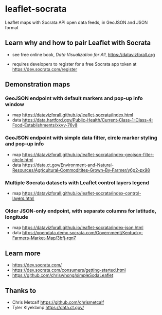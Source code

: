 # leaflet-socrata
Leaflet maps with Socrata API open data feeds, in GeoJSON and JSON format

## Learn why and how to pair Leaflet with Socrata
- see free online book, *Data Visualization for All*, https://datavizforall.org

- requires developers to register for a free Socrata app token at https://dev.socrata.com/register

## Demonstration maps

### GeoJSON endpoint with default markers and pop-up info window
- map https://datavizforall.github.io/leaflet-socrata/index.html
- data https://data.hartford.gov/Public-Health/Current-Class-1-Class-4-Food-Establishments/xkvv-76v8

### GeoJSON endpoint with simple data filter, circle marker styling and pop-up info
- map https://datavizforall.github.io/leaflet-socrata/index-geojson-filter-circle.html
- data https://data.ct.gov/Environment-and-Natural-Resources/Agricultural-Commoditites-Grown-By-Farmer/y6p2-px98

### Multiple Socrata datasets with Leaflet control layers legend
- map https://datavizforall.github.io/leaflet-socrata/index-control-layers.html

### Older JSON-only endpoint, with separate columns for latitude, longitude
- map https://datavizforall.github.io/leaflet-socrata/index-json.html
- data https://opendata.demo.socrata.com/Government/Kentucky-Farmers-Market-Map/3bfj-rqn7

## Learn more
- https://dev.socrata.com/
- https://dev.socrata.com/consumers/getting-started.html
- https://github.com/chriswhong/simpleSodaLeaflet

## Thanks to
- Chris Metcalf https://github.com/chrismetcalf
- Tyler Klyeklamp https://data.ct.gov/
